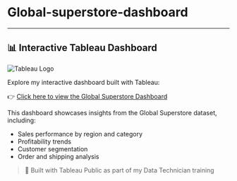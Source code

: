 # Global-superstore-dashboard

---

## 📊 Interactive Tableau Dashboard

![Tableau Logo](https://cdn.worldvectorlogo.com/logos/tableau-software.svg)

Explore my interactive dashboard built with Tableau:

👉 [Click here to view the Global Superstore Dashboard](https://public.tableau.com/app/profile/muhammad.husam.asif2587/viz/Globalsuperstore_17417018394980/Dashboard1)

This dashboard showcases insights from the Global Superstore dataset, including:
- Sales performance by region and category
- Profitability trends
- Customer segmentation
- Order and shipping analysis

> 🧠 Built with Tableau Public as part of my Data Technician training

